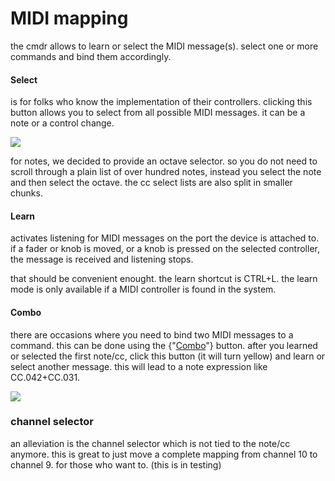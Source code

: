 # MIDI mapping

the cmdr allows to learn or select the MIDI message(s). select one or more commands and bind them accordingly.

#### Select
is for folks who know the implementation of their controllers. clicking this button allows you to select from all possible MIDI messages. it can be a note or a control change.

![](midimapping_http://cmdr.acidbuddha.com/img/noteselect.PNG)

for notes, we decided to provide an octave selector. so you do not need to scroll through a plain list of over hundred notes, instead you select the note and then select the octave. the cc select lists are also split in smaller chunks.

#### Learn
activates listening for MIDI messages on the port the device is attached to. if a fader or knob is moved, or a knob is pressed on the selected controller, the message is received and listening stops.

that should be convenient enought. the learn shortcut is CTRL+L. the learn mode is only available if a MIDI controller is found in the system.

#### Combo
there are occasions where you need to bind two MIDI messages to a command. this can be done using the {"[Combo](Combo)"} button. after you learned or selected the first note/cc, click this button (it will turn yellow) and learn or select another message. this will lead to a note expression like CC.042+CC.031.

![](midimapping_http://cmdr.acidbuddha.com/img/combocc.PNG)

### channel selector
an alleviation is the channel selector which is not tied to the note/cc anymore. this is great to just move a complete mapping from channel 10 to channel 9. for those who want to. (this is in testing)